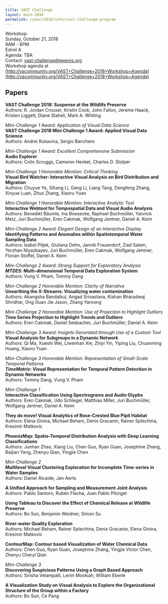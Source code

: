 ```yaml
---
title: VAST Challenge
layout: main-2018
permalink: /year/2018/info/vast-challenge-program
---
```


Workshop:  
Sunday, October 21, 2018
<br />9AM - 6PM
<br />Estrel A
<br />Agenda: TBA
<br />Contact:
[vast-challenge@ieeevis.org](mailto:vast-challenge@ieeevis.org)
<br />Workshop agenda at [http://vacommunity.org/VAST+Challenge+2018+Workshop+Agenda](http://vacommunity.org/VAST+Challenge+2018+Workshop+Agenda)

## Papers
 
**VAST Challenge 2018: Suspense at the Wildlife Preserve**  
Authors: R. Jordan Crouser, Kristin Cook, John Fallon, Jereme Haack, Kristen Liggett, Diane Staheli, Mark A. Whiting  

*Mini-Challenge 1 Award: Application of Visual Data Science*  
**VAST Challenge 2018 Mini Challenge 1 Award: Applied Visual Data Science**  
Authors: Andrei Rukavina, Sergio Banchero  

*Mini-Challenge 1 Award: Excellent Comprehensive Submission*  
**Audio Explorer**  
Authors: Colin Scruggs, Cameron Henkel, Charles D. Stolper  

*Mini-Challenge 1 Honorable Mention: Critical Thinking*  
**Visual Bird Watcher: Interactive Visual Analysis on Bird Distribution and Migration**  
Authors: Chuyue Ye, Sihang Li, Gang Li, Liang Tang, Dengfeng Zhang, Xinyue Luan, Zhuo Zhang, Xiaoru Yuan  

*Mini-Challenge 1 Honorable Mention: Interactive Analytic Tool*  
**Interactive Webtool for Tempospatial Data and Visual Audio Analysis**  
Authors: Benedikt Bäumle, Ina Boesecke, Raphael Buchmüller, Yannick Metz, Juri Buchmüller, Eren Cakmak, Wolfgang Jentner, Daniel A. Keim  

*Mini-Challenge 2 Award: Elegant Design of an Interactive Display*  
**Identifying Patterns and Anomalies within Spatiotemporal Water Sampling Data**  
Authors: Isabel Piljek, Giuliana Dehn, Jannik Frauendorf, Ziad Salem, Yerzhan Niyazbayev, Juri Buchmüller, Eren Cakmak, Wolfgang Jentner, Florian Stoffel, Daniel A. Keim  

*Mini-Challenge 2 Award: Strong Support for Exploratory Analysis*  
***MTDES*: Multi-dimensional Temporal Data Exploration System**  
Authors: Vung V. Pham, Tommy Dang  

*Mini-Challenge 2 Honorable Mention: Clarity of Narrative*  
**Unearthing the X-Streams: Visualizing water contamination**  
Authors: Akangsha Bandalkul, Angad Srivastava, Kishan Bharadwaj Shridhar, Ong Guan Jie Jason, Zhang Yanrong  

*Mini-Challenge 2 Honorable Mention: Use of Projection to Highlight Outliers*  
**Time Series Projection to Highlight Trends and Outliers**  
Authors: Eren Cakmak, Daniel Seebacher, Juri Buchmüller, Daniel A. Keim  

*Mini-Challenge 3 Award: Insignts Generated through Use of a Custom Tool*  
**Visual Analysis for Subgroups in a Dynamic Network**  
Authors: Qi Ma, Xueshi Wei, Liwenhan Xie, Zhiyi Yin, Yiping Liu, Chuanming Huang, Xiaoru Yuan  

*Mini-Challenge 3 Honorable Mention: Representation of Small-Scale Temporal Patterns*  
***TimeMatrix*: Visual Representation for Temporal Pattern Detection in Dynamic Networks**  
Authors: Tommy Dang, Vung V. Pham  
 
*Mini-Challenge 1*  
**Interactive Classification Using Spectrograms and Audio Glyphs**  
Authors: Eren Cakmak, Udo Schlegel, Matthias Miller, Juri Buchmüller, Wolfgang Jentner, Daniel A. Keim  
 
**They do move! Visual Analytics of Rose-Crested Blue Pipit Habitat**  
Authors: Elena Ginina, Michael Beham, Denis Gracanin, Rainer Splechtna, Kresimir Matkovic  
 
**PhoenixMap: Spatio-Temporal Distribution Analysis with Deep Learning Classifications**  
Authors: Junhan Zhao, Xiang Liu, Chen Guo, Ryan Guan, Josephine Zhang, Baijian Yang, Zhenyu Qian, Yingjie Chen  

*Mini-Challenge 2*  
**Multilevel Visual Clustering Exploration for Incomplete Time-series in Water Samples**  
Authors: Daniel Alcaide, Jan Aerts  
 
**A Unified Approach for Sampling and Measurement Joint Analysis**  
Authors: Pablo Santoro, Rubén Flecha, Juan Pablo Pilorget  

**Using Tableau to Discover the Effect of Chemical Release at Wildlife Preserve**  
Authors: Bo Sun, Benjamin Weidner, Simon Su  
 
**River-water Quality Exploration**  
Authors: Michael Beham, Rainer Splechtna, Denis Gracanin, Elena Ginina, Kresimir Matkovic  
 
**ContourMap: Contour based Visualization of Water Chemical Data**  
Authors: Chen Guo, Ryan Guan, Josephine Zhang, Yingjie Victor Chen, Zhenyu Cheryl Qian  

*Mini-Challenge 3*  
**Discovering Suspicious Patterns Using a Graph Based Approach**  
Authors: Sirisha Velampalli, Lenin Mookiah, William Eberle  

**A Visualization Study on Visual Analysis to Explore the Organizational Structure of the Group within a Factory**  
Authors: Bo Sun, Ce Pang  
